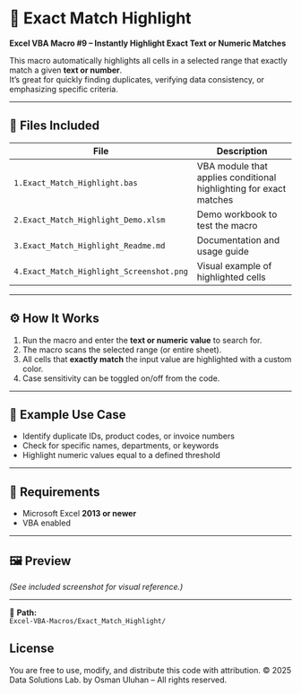 # 🎯 Exact Match Highlight

**Excel VBA Macro #9 – Instantly Highlight Exact Text or Numeric Matches**

This macro automatically highlights all cells in a selected range that exactly match a given **text or number**.  
It’s great for quickly finding duplicates, verifying data consistency, or emphasizing specific criteria.

---

## 📁 Files Included

| File | Description |
|------|--------------|
| `1.Exact_Match_Highlight.bas` | VBA module that applies conditional highlighting for exact matches |
| `2.Exact_Match_Highlight_Demo.xlsm` | Demo workbook to test the macro |
| `3.Exact_Match_Highlight_Readme.md` | Documentation and usage guide |
| `4.Exact_Match_Highlight_Screenshot.png` | Visual example of highlighted cells |

---

## ⚙️ How It Works

1. Run the macro and enter the **text or numeric value** to search for.  
2. The macro scans the selected range (or entire sheet).  
3. All cells that **exactly match** the input value are highlighted with a custom color.  
4. Case sensitivity can be toggled on/off from the code.

---

## 🧠 Example Use Case

- Identify duplicate IDs, product codes, or invoice numbers  
- Check for specific names, departments, or keywords  
- Highlight numeric values equal to a defined threshold  

---

## 🧾 Requirements

- Microsoft Excel **2013 or newer**  
- VBA enabled  

---

## 🖼️ Preview
*(See included screenshot for visual reference.)*

---

📂 **Path:**  
`Excel-VBA-Macros/Exact_Match_Highlight/`

## License
You are free to use, modify, and distribute this code with attribution.
© 2025 Data Solutions Lab. by Osman Uluhan – All rights reserved.
